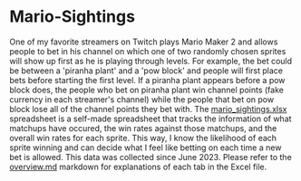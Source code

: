 # Mario-Sightings
One of my favorite streamers on Twitch plays Mario Maker 2 and allows people to bet in his channel on which one of two randomly chosen sprites will show up first as he is playing through levels. For example, the bet could be between a 'piranha plant' and a 'pow block' and people will first place bets before starting the first level. If a piranha plant appears before a pow block does, the people who bet on piranha plant win channel points (fake currency in each streamer's channel) while the people that bet on pow block lose all of the channel points they bet with. The [mario_sightings.xlsx](https://github.com/RyanGruber1995/video_game_sales/blob/main/vgsales_draft.xlsx) spreadsheet is a self-made spreadsheet that tracks the information of what matchups have occured, the win rates against those matchups, and the overall win rates for each sprite. This way, I know the likelihood of each sprite winning and can decide what I feel like betting on each time a new bet is allowed. This data was collected since June 2023. Please refer to the [overview.md](https://github.com/RyanGruber1995/video_game_sales/blob/main/vgsales_draft.xlsx) markdown for explanations of each tab in the Excel file.
